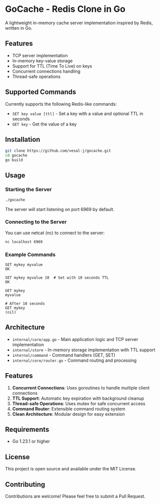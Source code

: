 


          
# GoCache - Redis Clone in Go

A lightweight in-memory cache server implementation inspired by Redis, written in Go.

## Features

- TCP server implementation
- In-memory key-value storage
- Support for TTL (Time To Live) on keys
- Concurrent connections handling
- Thread-safe operations

## Supported Commands

Currently supports the following Redis-like commands:

- `SET key value [ttl]` - Set a key with a value and optional TTL in seconds
- `GET key` - Get the value of a key

## Installation

```bash
git clone https://github.com/vesal-j/gocache.git
cd gocache
go build
```

## Usage

### Starting the Server

```bash
./gocache
```

The server will start listening on port 6969 by default.

### Connecting to the Server

You can use netcat (nc) to connect to the server:

```bash
nc localhost 6969
```

### Example Commands

```
SET mykey myvalue
OK

SET mykey myvalue 10  # Set with 10 seconds TTL
OK

GET mykey
myvalue

# After 10 seconds
GET mykey
(nil)
```

## Architecture

- `internal/core/app.go` - Main application logic and TCP server implementation
- `internal/store` - In-memory storage implementation with TTL support
- `internal/command` - Command handlers (GET, SET)
- `internal/core/router.go` - Command routing and processing

## Features

1. **Concurrent Connections**: Uses goroutines to handle multiple client connections
2. **TTL Support**: Automatic key expiration with background cleanup
3. **Thread-safe Operations**: Uses mutex for safe concurrent access
4. **Command Router**: Extensible command routing system
5. **Clean Architecture**: Modular design for easy extension

## Requirements

- Go 1.23.1 or higher

## License

This project is open source and available under the MIT License.

## Contributing

Contributions are welcome! Please feel free to submit a Pull Request.